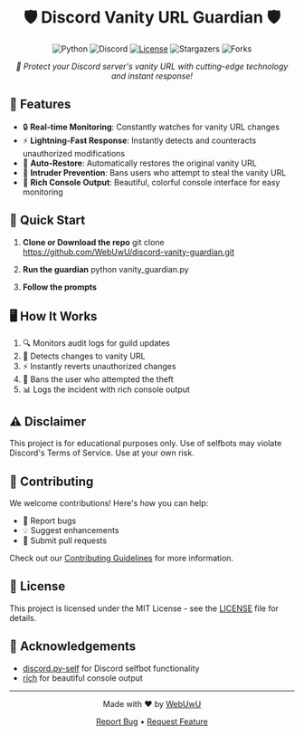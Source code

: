<h1 align="center">🛡️ Discord Vanity URL Guardian 🛡️</h1>

<div align="center">

![Python](https://img.shields.io/badge/Python-3.7%2B-blue?style=for-the-badge&logo=python)
![Discord](https://img.shields.io/badge/Discord-Selfbot-7289DA?style=for-the-badge&logo=discord)
[![License](https://img.shields.io/badge/License-MIT-green.svg?style=for-the-badge)](https://opensource.org/licenses/MIT)
![Stargazers](https://img.shields.io/github/stars/WebUwU/anti-vanity-steal?style=for-the-badge)
![Forks](https://img.shields.io/github/forks/WebUwU/anti-vanity-steal?style=for-the-badge)

</div>

<p align="center">
  <em>🚀 Protect your Discord server's vanity URL with cutting-edge technology and instant response!</em>
</p>


## 🌟 Features

- 🔒 **Real-time Monitoring**: Constantly watches for vanity URL changes
- ⚡ **Lightning-Fast Response**: Instantly detects and counteracts unauthorized modifications
- 🔄 **Auto-Restore**: Automatically restores the original vanity URL
- 🚫 **Intruder Prevention**: Bans users who attempt to steal the vanity URL
- 🎨 **Rich Console Output**: Beautiful, colorful console interface for easy monitoring

## 🚀 Quick Start

1. **Clone or Download the repo**
git clone https://github.com/WebUwU/discord-vanity-guardian.git

3. **Run the guardian**
python vanity_guardian.py

4. **Follow the prompts**

## 🖥️ How It Works

1. 🔍 Monitors audit logs for guild updates
2. 🚨 Detects changes to vanity URL
3. ⚡ Instantly reverts unauthorized changes
4. 🚫 Bans the user who attempted the theft
5. 📊 Logs the incident with rich console output

## ⚠️ Disclaimer

This project is for educational purposes only. Use of selfbots may violate Discord's Terms of Service. Use at your own risk.

## 🤝 Contributing

We welcome contributions! Here's how you can help:

- 🐛 Report bugs
- 💡 Suggest enhancements
- 🔧 Submit pull requests

Check out our [Contributing Guidelines](CONTRIBUTING.md) for more information.

## 📜 License

This project is licensed under the MIT License - see the [LICENSE](LICENSE) file for details.

## 🙏 Acknowledgements

- [discord.py-self](https://github.com/dolfies/discord.py-self) for Discord selfbot functionality
- [rich](https://github.com/willmcgugan/rich) for beautiful console output

---

<p align="center">
Made with ❤️ by <a href="https://github.com/WebUwU">WebUwU</a>
</p>

<p align="center">
<a href="https://github.com/WebUwU/discord-vanity-guardian/issues">Report Bug</a> •
<a href="https://github.com/WebUwU/discord-vanity-guardian/issues">Request Feature</a>
</p>
